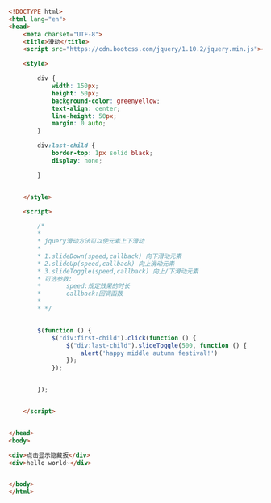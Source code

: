 
<BlogInfo id="313" title="11.滑动" author="白日梦想猿" pv=0 read_times=0 pre_cost_time="0分58秒" category="jQuery学习" tag_list="['jQuery学习']" create_time="2021.09.17 16:40:32" update_time="2021.09.21 15:03:18" />

```html
<!DOCTYPE html>
<html lang="en">
<head>
    <meta charset="UTF-8">
    <title>滑动</title>
    <script src="https://cdn.bootcss.com/jquery/1.10.2/jquery.min.js"></script>

    <style>

        div {
            width: 150px;
            height: 50px;
            background-color: greenyellow;
            text-align: center;
            line-height: 50px;
            margin: 0 auto;
        }

        div:last-child {
            border-top: 1px solid black;
            display: none;

        }


    </style>

    <script>

        /*
        *
        * jquery滑动方法可以使元素上下滑动
        *
        * 1.slideDown(speed,callback) 向下滑动元素
        * 2.slideUp(speed,callback) 向上滑动元素
        * 3.slideToggle(speed,callback) 向上/下滑动元素
        * 可选参数:
        *       speed:规定效果的时长
        *       callback:回调函数
        *
        * */


        $(function () {
            $("div:first-child").click(function () {
                $("div:last-child").slideToggle(500, function () {
                    alert('happy middle autumn festival!')
                });
            });


        });


    </script>


</head>
<body>

<div>点击显示隐藏扳</div>
<div>hello world~</div>


</body>
</html>
```
